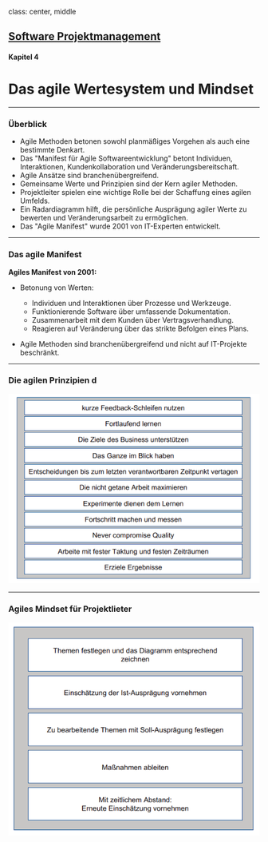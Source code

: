 class: center, middle

## [Software Projektmanagement](index.html)

#### Kapitel 4

# Das agile Wertesystem und Mindset

---
### Überblick
- Agile Methoden betonen sowohl planmäßiges Vorgehen als auch eine bestimmte Denkart.
- Das "Manifest für Agile Softwareentwicklung" betont Individuen, Interaktionen, Kundenkollaboration und Veränderungsbereitschaft.
- Agile Ansätze sind branchenübergreifend.
- Gemeinsame Werte und Prinzipien sind der Kern agiler Methoden.
- Projektleiter spielen eine wichtige Rolle bei der Schaffung eines agilen Umfelds.
- Ein Radardiagramm hilft, die persönliche Ausprägung agiler Werte zu bewerten und Veränderungsarbeit zu ermöglichen.
- Das "Agile Manifest" wurde 2001 von IT-Experten entwickelt.

---
### Das agile Manifest
**Agiles Manifest von 2001:**

- Betonung von Werten:
  - Individuen und Interaktionen über Prozesse und Werkzeuge.
  - Funktionierende Software über umfassende Dokumentation.
  - Zusammenarbeit mit dem Kunden über Vertragsverhandlung.
  - Reagieren auf Veränderung über das strikte Befolgen eines Plans.

- Agile Methoden sind branchenübergreifend und nicht auf IT-Projekte beschränkt.

---
### Die agilen Prinzipien d
![media](./media/kapitel04/agileprinzipien.PNG)

---

### Agiles Mindset für Projektlieter
![media](./media/kapitel04/agielprinzipienManager.PNG)